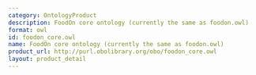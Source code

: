 ```yaml
---
category: OntologyProduct
description: FoodOn core ontology (currently the same as foodon.owl)
format: owl
id: foodon_core.owl
name: FoodOn core ontology (currently the same as foodon.owl)
product_url: http://purl.obolibrary.org/obo/foodon_core.owl
layout: product_detail
---
```

